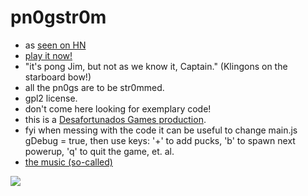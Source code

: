 # pn0gstr0m
* as [seen on HN](https://news.ycombinator.com/item?id=40582357)
* [play it now!](https://raould.github.io/pn0gstr0m/)
* "it's pong Jim, but not as we know it, Captain." (Klingons on the starboard bow!)
* all the pn0gs are to be str0mmed.
* gpl2 license.
* don't come here looking for exemplary code!
* this is a [Desafortunados Games production](https://duckduckgo.com/?q=%22desafortunados+games%22+-snicket&t=ffip&ia=web).
* fyi when messing with the code it can be useful to change main.js gDebug = true, then use keys: '+' to add pucks, 'b' to spawn next powerup, 'q' to quit the game, et. al.
* [the music (so-called)](https://www.youtube.com/playlist?list=PLxMqvaNKx1cL2yila-UPujI08eNQrDGd9)

[<img src="pn0g.PNG">](https://raould.github.io/pn0gstr0m/)

